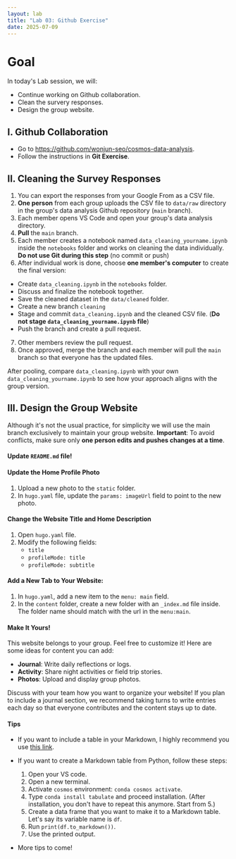 ```yaml
---
layout: lab
title: "Lab 03: Github Exercise"
date: 2025-07-09
---
```

# Goal

In today's Lab session, we will:

- Continue working on Github collaboration.
- Clean the survery responses.
- Design the group website.

## I. Github Collaboration
- Go to <https://github.com/wonjun-seo/cosmos-data-analysis>.
- Follow the instructions in **Git Exercise**.

## II. Cleaning the Survey Responses
1. You can export the responses from your Google From as a CSV file.
2. **One person** from each group uploads the CSV file to `data/raw` directory in the group's data analysis Github repository (`main` branch).
3. Each member opens VS Code and open your group's data analysis directory.
4. **Pull** the `main` branch.
5. Each member creates a notebook named `data_cleaning_yourname.ipynb` inside the `notebooks` folder and works on cleaning the data individually. **Do not use Git during this step** (no commit or push)
6. After individual work is done, choose **one member's computer** to create the final version:
  - Create `data_cleaning.ipynb` in the `notebooks` folder.
  - Discuss and finalize the notebook together.
  - Save the cleaned dataset in the `data/cleaned` folder.
  - Create a new branch `cleaning`
  - Stage and commit `data_cleaning.ipynb` and the cleaned CSV file. (**Do not stage `data_cleaning_yourname.ipynb` file**)
  - Push the branch and create a pull request.
7. Other members review the pull request.
8. Once approved, merge the branch and each member will pull the `main` branch so that everyone has the updated files.

After pooling, compare `data_cleaning.ipynb` with your own `data_cleaning_yourname.ipynb` to see how your approach aligns with the group version.

## III. Design the Group Website
Although it's not the usual practice, for simplicity we will use the main branch exclusively to maintain your group website.
**Important**: To avoid conflicts, make sure only **one person edits and pushes changes at a time**.

#### Update `README.md` file!

#### Update the Home Profile Photo
  1. Upload a new photo to the `static` folder.
  2. In `hugo.yaml` file, update the `params: imageUrl` field to point to the new photo.

#### Change the Website Title and Home Description
  1. Open `hugo.yaml` file.
  2. Modify the following fields:
     - `title`
     - `profileMode: title`
     - `profileMode: subtitle`
 
#### Add a New Tab to Your Website:
  1. In `hugo.yaml`, add a new item to the `menu: main` field.
  2. In the `content` folder, create a new folder with an `_index.md` file inside. The folder name should match with the url in the `menu:main`.

#### Make It Yours!
This website belongs to your group. Feel free to customize it!
Here are some ideas for content you can add:

- **Journal**: Write daily reflections or logs.
- **Activity**: Share night activities or field trip stories.
- **Photos**: Upload and display group photos.

Discuss with your team how you want to organize your website! If you plan to include a journal section, we recommend taking turns to write entries each day so that everyone contributes and the content stays up to date.

#### Tips
- If you want to include a table in your Markdown, I highly recommend you use [this link](https://www.tablesgenerator.com/markdown_tables). 

- If you want to create a Markdown table from Python, follow these steps:
  1. Open your VS code.
  2. Open a new terminal.
  3. Activate `cosmos` environment: `conda cosmos activate`.
  4. Type `conda install tabulate` and proceed installation. (After installation, you don't have to repeat this anymore. Start from 5.)
  5. Create a data frame that you want to make it to a Markdown table. Let's say its variable name is `df`.
  6. Run `print(df.to_markdown())`.
  7. Use the printed output.

 - More tips to come!
